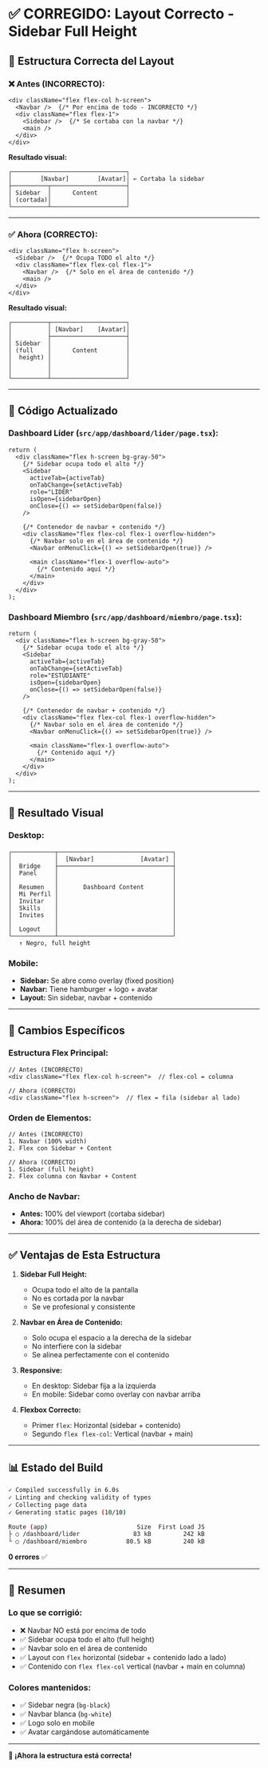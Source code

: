 # ✅ CORREGIDO: Layout Correcto - Sidebar Full Height

## 🎯 Estructura Correcta del Layout

### ❌ Antes (INCORRECTO):
```tsx
<div className="flex flex-col h-screen">
  <Navbar />  {/* Por encima de todo - INCORRECTO */}
  <div className="flex flex-1">
    <Sidebar />  {/* Se cortaba con la navbar */}
    <main />
  </div>
</div>
```

**Resultado visual:**
```
┌────────────────────────────────┐
│        [Navbar]        [Avatar]│ ← Cortaba la sidebar
├──────────┬─────────────────────┤
│ Sidebar  │      Content        │
│ (cortada)│                     │
└──────────┴─────────────────────┘
```

---

### ✅ Ahora (CORRECTO):
```tsx
<div className="flex h-screen">
  <Sidebar />  {/* Ocupa TODO el alto */}
  <div className="flex flex-col flex-1">
    <Navbar />  {/* Solo en el área de contenido */}
    <main />
  </div>
</div>
```

**Resultado visual:**
```
┌──────────┬─────────────────────┐
│          │ [Navbar]    [Avatar]│
│          ├─────────────────────┤
│ Sidebar  │                     │
│ (full    │      Content        │
│  height) │                     │
│          │                     │
│          │                     │
└──────────┴─────────────────────┘
```

---

## 📝 Código Actualizado

### Dashboard Líder (`src/app/dashboard/lider/page.tsx`):

```tsx
return (
  <div className="flex h-screen bg-gray-50">
    {/* Sidebar ocupa todo el alto */}
    <Sidebar
      activeTab={activeTab}
      onTabChange={setActiveTab}
      role="LIDER"
      isOpen={sidebarOpen}
      onClose={() => setSidebarOpen(false)}
    />

    {/* Contenedor de navbar + contenido */}
    <div className="flex flex-col flex-1 overflow-hidden">
      {/* Navbar solo en el área de contenido */}
      <Navbar onMenuClick={() => setSidebarOpen(true)} />

      <main className="flex-1 overflow-auto">
        {/* Contenido aquí */}
      </main>
    </div>
  </div>
);
```

### Dashboard Miembro (`src/app/dashboard/miembro/page.tsx`):

```tsx
return (
  <div className="flex h-screen bg-gray-50">
    {/* Sidebar ocupa todo el alto */}
    <Sidebar
      activeTab={activeTab}
      onTabChange={setActiveTab}
      role="ESTUDIANTE"
      isOpen={sidebarOpen}
      onClose={() => setSidebarOpen(false)}
    />

    {/* Contenedor de navbar + contenido */}
    <div className="flex flex-col flex-1 overflow-hidden">
      {/* Navbar solo en el área de contenido */}
      <Navbar onMenuClick={() => setSidebarOpen(true)} />

      <main className="flex-1 overflow-auto">
        {/* Contenido aquí */}
      </main>
    </div>
  </div>
);
```

---

## 🎨 Resultado Visual

### Desktop:
```
┌────────────┬────────────────────────────────┐
│            │  [Navbar]             [Avatar] │
│  Bridge    ├────────────────────────────────┤
│  Panel     │                                │
│            │                                │
│  Resumen   │       Dashboard Content        │
│  Mi Perfil │                                │
│  Invitar   │                                │
│  Skills    │                                │
│  Invites   │                                │
│            │                                │
│  Logout    │                                │
└────────────┴────────────────────────────────┘
   ↑ Negro, full height
```

### Mobile:
- **Sidebar:** Se abre como overlay (fixed position)
- **Navbar:** Tiene hamburger + logo + avatar
- **Layout:** Sin sidebar, navbar + contenido

---

## 🔧 Cambios Específicos

### Estructura Flex Principal:
```tsx
// Antes (INCORRECTO)
<div className="flex flex-col h-screen">  // flex-col = columna

// Ahora (CORRECTO)
<div className="flex h-screen">  // flex = fila (sidebar al lado)
```

### Orden de Elementos:
```tsx
// Antes (INCORRECTO)
1. Navbar (100% width)
2. Flex con Sidebar + Content

// Ahora (CORRECTO)
1. Sidebar (full height)
2. Flex columna con Navbar + Content
```

### Ancho de Navbar:
- **Antes:** 100% del viewport (cortaba sidebar)
- **Ahora:** 100% del área de contenido (a la derecha de sidebar)

---

## ✅ Ventajas de Esta Estructura

1. **Sidebar Full Height:**
   - Ocupa todo el alto de la pantalla
   - No es cortada por la navbar
   - Se ve profesional y consistente

2. **Navbar en Área de Contenido:**
   - Solo ocupa el espacio a la derecha de la sidebar
   - No interfiere con la sidebar
   - Se alinea perfectamente con el contenido

3. **Responsive:**
   - En desktop: Sidebar fija a la izquierda
   - En mobile: Sidebar como overlay con navbar arriba

4. **Flexbox Correcto:**
   - Primer `flex`: Horizontal (sidebar + contenido)
   - Segundo `flex flex-col`: Vertical (navbar + main)

---

## 📊 Estado del Build

```bash
✓ Compiled successfully in 6.0s
✓ Linting and checking validity of types
✓ Collecting page data
✓ Generating static pages (10/10)

Route (app)                         Size  First Load JS
├ ○ /dashboard/lider               83 kB         242 kB
└ ○ /dashboard/miembro           80.5 kB         240 kB
```

**0 errores** ✅

---

## 🎯 Resumen

### Lo que se corrigió:
- ❌ Navbar NO está por encima de todo
- ✅ Sidebar ocupa todo el alto (full height)
- ✅ Navbar solo en el área de contenido
- ✅ Layout con `flex` horizontal (sidebar + contenido lado a lado)
- ✅ Contenido con `flex flex-col` vertical (navbar + main en columna)

### Colores mantenidos:
- ✅ Sidebar negra (`bg-black`)
- ✅ Navbar blanca (`bg-white`)
- ✅ Logo solo en mobile
- ✅ Avatar cargándose automáticamente

---

**🚀 ¡Ahora la estructura está correcta!**
